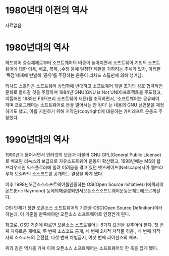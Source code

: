 # 1980년대 이전의 역사

자료없음

# 1980년대의 역사 

하드웨어 중심체제로부터 소프트웨어의 비중이 높아지면서 소프트웨어 기업의 소프트웨어에 대한 이용, 배포, 복제, ;수정 등에 일정한 제한을 가하려는 추세가 있자, 이러한 ‘독점’체제에 반발해 ‘공유’를 주장하는 운동이 리차드 스톨만에 의해 생겨남.

리차드 스톨만은 소프트웨어 상업화에 반대하고 소프트웨어 개발 초기의 상호 협력적인 문화로 돌아갈 것을 주장하며 1984년 GNU\(GNU is Not UNIX\)프로젝트를 주도했고, 이듬해인 1985년 FSF\(프리 소프트웨어 재단\)를 조직하면서, ‘소프트웨어는 공유돼야 하며 프로그래머는 소프트웨어로 돈을 벌어서는 안 된다’ 는 내용의 GNU 선언문을 제정하기도 했고, 이를 지원하기 위해 저작권\(copyright\)에 대응하는 카피레프트 운동도 주창했다.

# 1990년대의 역사 

1990년대 들어서면서 인터넷의 보급과 더불어 GNU GPL\(General Public License\)로 배포된 리눅스의 보급으로 자유소프트웨어 운동이 확산됐고, 1998년에는 MS의 웹브라우저인 익스플로러에 밀려 어려움을 겪고 있던 넷츠케이프\(Netscape\)사가 웹브라우저 모질라의 소스코드를 공개하는 결정을 하게 됐다.

이후 1998년오픈소스소프트웨어를인증하는 OSI\(Open Source Initiative\)가에릭레이몬드\(Eric Raymond\) 등에의해결성되면서오픈소스소프트웨어운동은궤도에오르게된다.

OSI 단체가 정한 오픈소스 소프트웨어의 기준을 OSD\(Open Source Definition\)이라 하는데, 이 기준을 만족해야만 오픈소스 소프트웨어로 인정받게 된다.

참고로, OSD 기준에 따르면 오픈소스 소프트웨어는 6가지 요건을 갖추어야 한다. 첫 번째 자유로운 재배포, 두 번째 소스코드 공개, 세 번째 2차적 저작물 허용 , 네 번째 저작자의 소스코드의 온전함, 다섯 번째 차별금지, 여섯 번째 라이선스의 배포.

위와 같은 역사를 거쳐 이제 오픈소스 소프트웨어는 소프트웨어의 한 축을 잡게 됐다.



